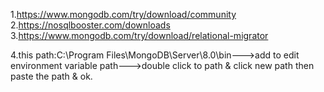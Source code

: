 1.https://www.mongodb.com/try/download/community
2.https://nosqlbooster.com/downloads
3.https://www.mongodb.com/try/download/relational-migrator

4.this path:C:\Program Files\MongoDB\Server\8.0\bin--->add to edit environment variable path--->double click to path & click new path then paste the path & ok.